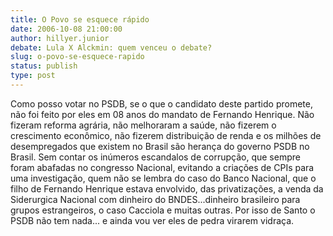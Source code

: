 ```yaml
---
title: O Povo se esquece rápido
date: 2006-10-08 21:00:00
author: hillyer.junior
debate: Lula X Alckmin: quem venceu o debate?
slug: o-povo-se-esquece-rapido
status: publish 
type: post
---
```


Como posso votar no PSDB, se o que o candidato deste partido promete, não foi feito por eles em 08 anos do mandato de Fernando Henrique. Não fizeram reforma agrária, não melhoraram a saúde, não fizerem o crescimento econômico, não fizerem distribuição de renda e os milhões de desempregados que existem no Brasil são herança do governo PSDB no Brasil. Sem contar os inúmeros escandalos de corrupção, que sempre foram abafadas no congresso Nacional, evitando a criações de CPIs para uma investigação, quem não se lembra do caso do Banco Nacional, que o filho de Fernando Henrique estava envolvido, das privatizações, a venda da Siderurgica Nacional com dinheiro do BNDES...dinheiro brasileiro para grupos estrangeiros, o caso Cacciola e muitas outras. Por isso de Santo o PSDB não tem nada... e ainda vou ver eles de pedra virarem vidraça.
